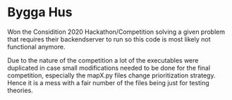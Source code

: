 # Bygga Hus

Won the Considition 2020 Hackathon/Competition solving a given problem that requires their backendserver to run so this code is most likely not functional anymore.

Due to the nature of the competition a lot of the executables were duplicated in case small modifications needed to be done for the final competition, especially the mapX.py files change prioritization strategy. Hence it is a mess with a fair number of the files being just for testing theories.
